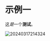 # 示例一

这*是*一个**测试**。

![20240317214324](https://cdn.jsdelivr.net/gh/hanyujie2002/my_pictures/images/20240317214324.png)
